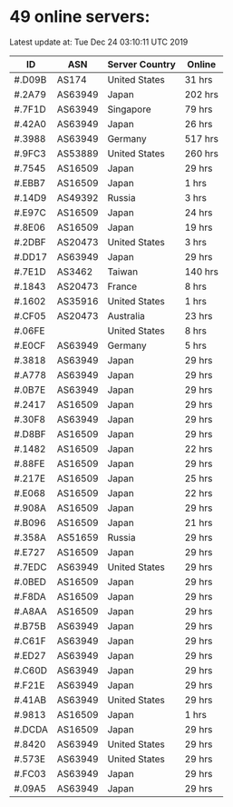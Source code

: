 # 49 online servers:

Latest update at: Tue Dec 24 03:10:11 UTC 2019

| ID | ASN | Server Country | Online |
| -- | --- | -------------- | ------ |
| #.D09B | AS174 | United States | 31 hrs |
| #.2A79 | AS63949 | Japan | 202 hrs |
| #.7F1D | AS63949 | Singapore | 79 hrs |
| #.42A0 | AS63949 | Japan | 26 hrs |
| #.3988 | AS63949 | Germany | 517 hrs |
| #.9FC3 | AS53889 | United States | 260 hrs |
| #.7545 | AS16509 | Japan | 29 hrs |
| #.EBB7 | AS16509 | Japan | 1 hrs |
| #.14D9 | AS49392 | Russia | 3 hrs |
| #.E97C | AS16509 | Japan | 24 hrs |
| #.8E06 | AS16509 | Japan | 19 hrs |
| #.2DBF | AS20473 | United States | 3 hrs |
| #.DD17 | AS63949 | Japan | 29 hrs |
| #.7E1D | AS3462 | Taiwan | 140 hrs |
| #.1843 | AS20473 | France | 8 hrs |
| #.1602 | AS35916 | United States | 1 hrs |
| #.CF05 | AS20473 | Australia | 23 hrs |
| #.06FE |  | United States | 8 hrs |
| #.E0CF | AS63949 | Germany | 5 hrs |
| #.3818 | AS63949 | Japan | 29 hrs |
| #.A778 | AS63949 | Japan | 29 hrs |
| #.0B7E | AS63949 | Japan | 29 hrs |
| #.2417 | AS16509 | Japan | 29 hrs |
| #.30F8 | AS63949 | Japan | 29 hrs |
| #.D8BF | AS16509 | Japan | 29 hrs |
| #.1482 | AS16509 | Japan | 22 hrs |
| #.88FE | AS16509 | Japan | 29 hrs |
| #.217E | AS16509 | Japan | 25 hrs |
| #.E068 | AS16509 | Japan | 22 hrs |
| #.908A | AS16509 | Japan | 29 hrs |
| #.B096 | AS16509 | Japan | 21 hrs |
| #.358A | AS51659 | Russia | 29 hrs |
| #.E727 | AS16509 | Japan | 29 hrs |
| #.7EDC | AS63949 | United States | 29 hrs |
| #.0BED | AS16509 | Japan | 29 hrs |
| #.F8DA | AS16509 | Japan | 29 hrs |
| #.A8AA | AS16509 | Japan | 29 hrs |
| #.B75B | AS63949 | Japan | 29 hrs |
| #.C61F | AS63949 | Japan | 29 hrs |
| #.ED27 | AS63949 | Japan | 29 hrs |
| #.C60D | AS63949 | Japan | 29 hrs |
| #.F21E | AS63949 | Japan | 29 hrs |
| #.41AB | AS63949 | United States | 29 hrs |
| #.9813 | AS16509 | Japan | 1 hrs |
| #.DCDA | AS16509 | Japan | 29 hrs |
| #.8420 | AS63949 | United States | 29 hrs |
| #.573E | AS63949 | United States | 29 hrs |
| #.FC03 | AS63949 | Japan | 29 hrs |
| #.09A5 | AS63949 | Japan | 29 hrs |

